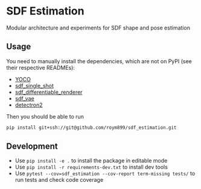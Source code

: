 # SDF Estimation
Modular architecture and experiments for SDF shape and pose estimation

## Usage
You need to manually install the dependencies, which are not on PyPI (see their respective READMEs):
- [YOCO](https://github.com/roym899/yoco)
- [sdf_single_shot](https://github.com/roym899/sdf_single_shot)
- [sdf_differentiable_renderer](https://github.com/roym899/sdf_differentiable_renderer)
- [sdf_vae](https://github.com/roym899/sdf_vae)
- [detectron2](https://github.com/facebookresearch/detectron2)

Then you should be able to run
```bash
pip install git+ssh://git@github.com/roym899/sdf_estimation.git
```

## Development
- Use `pip install -e .` to install the package in editable mode
- Use `pip install -r requirements-dev.txt` to install dev tools
- Use `pytest --cov=sdf_estimation --cov-report term-missing tests/` to run tests and check code coverage
